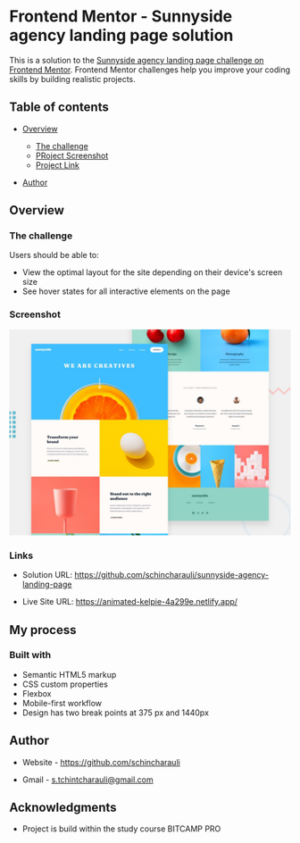 # Frontend Mentor - Sunnyside agency landing page solution

This is a solution to the [Sunnyside agency landing page challenge on Frontend Mentor](https://www.frontendmentor.io/challenges/sunnyside-agency-landing-page-7yVs3B6ef). Frontend Mentor challenges help you improve your coding skills by building realistic projects.


## Table of contents

- [Overview](#overview)
  - [The challenge](#the-challenge)
  - [PRoject Screenshot](./images/desktop-preview.jpg)
  - [Project Link](https://animated-kelpie-4a299e.netlify.app/)

- [Author](https://github.com/schincharauli)



## Overview

### The challenge

Users should be able to:

- View the optimal layout for the site depending on their device's screen size
- See hover states for all interactive elements on the page


### Screenshot
![](./images/desktop-preview.jpg)



### Links

- Solution URL: https://github.com/schincharauli/sunnyside-agency-landing-page

- Live Site URL: https://animated-kelpie-4a299e.netlify.app/

## My process

### Built with

- Semantic HTML5 markup
- CSS custom properties
- Flexbox
- Mobile-first workflow
- Design has two break points at 375 px and 1440px




## Author

- Website - https://github.com/schincharauli

- Gmail - s.tchintcharauli@gmail.com


## Acknowledgments

- Project is build within the study course BITCAMP PRO
